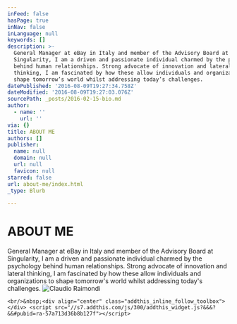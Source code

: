 ```yaml
---
inFeed: false
hasPage: true
inNav: false
inLanguage: null
keywords: []
description: >-
  General Manager at eBay in Italy and member of the Advisory Board at
  Singularity, I am a driven and passionate individual charmed by the psychology
  behind human relationships. Strong advocate of innovation and lateral
  thinking, I am fascinated by how these allow individuals and organizations to
  shape tomorrow’s world whilst addressing today’s challenges.
datePublished: '2016-08-09T19:27:34.758Z'
dateModified: '2016-08-09T19:27:03.076Z'
sourcePath: _posts/2016-02-15-bio.md
author:
  - name: ''
    url: ''
via: {}
title: ABOUT ME
authors: []
publisher:
  name: null
  domain: null
  url: null
  favicon: null
starred: false
url: about-me/index.html
_type: Blurb

---
```

# ABOUT ME

General Manager at eBay in Italy and member of the Advisory Board at Singularity, I am a driven and passionate individual charmed by the psychology behind human relationships. Strong advocate of innovation and lateral thinking, I am fascinated by how these allow individuals and organizations to shape tomorrow's world whilst addressing today's challenges.
![Claudio Raimondi](https://s3-us-west-2.amazonaws.com/the-grid-img/p/4d1b0d630391c8a8d219beec66f57f13bb13048d.jpg)

    <br/>&nbsp;<div align="center" class="addthis_inline_follow_toolbox"></div> <script src="//s7.addthis.com/js/300/addthis_widget.js?&&&?&&#pubid=ra-57a713d36b8b127f"></script>